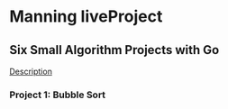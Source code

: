 # Manning liveProject

## Six Small Algorithm Projects with Go

[Description](https://www.manning.com/liveprojectseries/six-small-algorithm-projects-with-go)

### Project 1: Bubble Sort